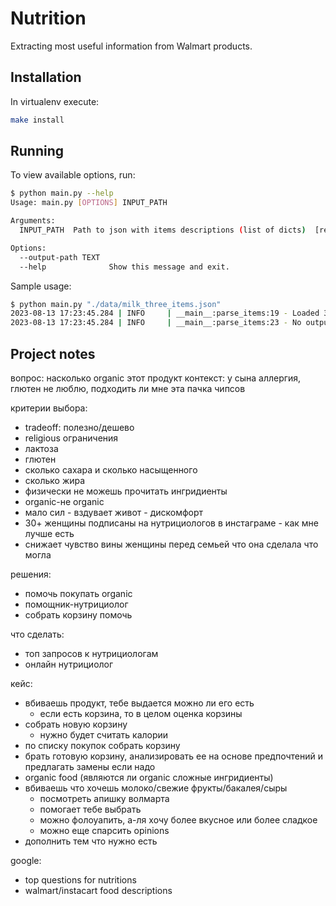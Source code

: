 # Nutrition

Extracting most useful information from Walmart products.

## Installation

In virtualenv execute:
```bash
make install
```

## Running

To view available options, run:

```bash
$ python main.py --help
Usage: main.py [OPTIONS] INPUT_PATH

Arguments:
  INPUT_PATH  Path to json with items descriptions (list of dicts)  [required]

Options:
  --output-path TEXT
  --help              Show this message and exit.
```

Sample usage:
```bash
$ python main.py "./data/milk_three_items.json"
2023-08-13 17:23:45.284 | INFO     | __main__:parse_items:19 - Loaded 3 items from ./data/milk_three_items.json
2023-08-13 17:23:45.284 | INFO     | __main__:parse_items:23 - No output path provided, using ./data/milk_three_items_processed.json
```

## Project notes

вопрос: насколько organic этот продукт
контекст: у сына аллергия, глютен не люблю, подходить ли мне эта пачка чипсов

критерии выбора:
- tradeoff: полезно/дешево
- religious ограничения
- лактоза
- глютен
- сколько сахара и сколько насыщенного
- сколько жира
- физически не можешь прочитать ингридиенты
- organic-не organic
- мало сил - вздувает живот - дискомфорт
- 30+ женщины подписаны на нутрициологов в инстаграме - как мне лучше есть
- снижает чувство вины женщины перед семьей что она сделала что могла

решения:
- помочь покупать organic
- помощник-нутрициолог
- собрать корзину помочь


что сделать:
- топ запросов к нутрициологам
- онлайн нутрициолог

кейс:
- вбиваешь продукт, тебе выдается можно ли его есть
    * если есть корзина, то в целом оценка корзины
- собрать новую корзину
    * нужно будет считать калории
- по списку покупок собрать корзину
- брать готовую корзину, анализировать ее на основе предпочтений и предлагать замены если надо
- organic food (являются ли organic сложные ингридиенты)
- вбиваешь что хочешь молоко/свежие фрукты/бакалея/сыры
    * посмотреть апишку волмарта
    * помогает тебе выбрать
    * можно фолоуапить, а-ля хочу более вкусное или более сладкое
    * можно еще спарсить opinions
- дополнить тем что нужно есть

google: 
- top questions for nutritions
- walmart/instacart food descriptions
